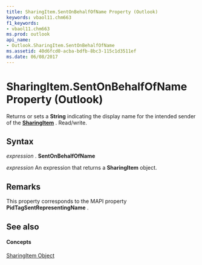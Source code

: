 ```yaml
---
title: SharingItem.SentOnBehalfOfName Property (Outlook)
keywords: vbaol11.chm663
f1_keywords:
- vbaol11.chm663
ms.prod: outlook
api_name:
- Outlook.SharingItem.SentOnBehalfOfName
ms.assetid: 40d6fcd0-acba-bdfb-8bc3-115c1d3511ef
ms.date: 06/08/2017
---
```



# SharingItem.SentOnBehalfOfName Property (Outlook)

Returns or sets a **String** indicating the display name for the intended sender of the **[SharingItem](sharingitem-object-outlook.md)** . Read/write.


## Syntax

 _expression_ . **SentOnBehalfOfName**

 _expression_ An expression that returns a **SharingItem** object.


## Remarks

This property corresponds to the MAPI property **PidTagSentRepresentingName** .


## See also


#### Concepts


[SharingItem Object](sharingitem-object-outlook.md)

